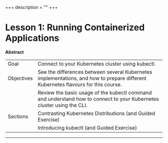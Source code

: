 +++
description = ""
+++

# **Lesson 1**: Running Containerized Applications

**Abstract**

|            |        |
|:-----------|:-------|
| Goal       | Connect to your Kubernetes cluster using kubectl.
| Objectives | See the differences between several Kubernetes implementations, and how to prepare different Kubernetes flavours for this course.
|            | Review the basic usage of the kubectl command and understand how to connect to your Kubernetes cluster using the CLI.
| Sections   | Contrasting Kubernetes Distributions (and Guided Exercise)
|            | Introducing kubectl (and Guided Exercise)

--------------------------------------------------------------------------------
